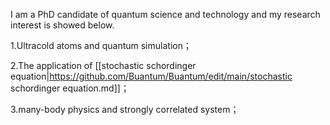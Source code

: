 I am a PhD candidate of quantum science and technology and my research interest is showed below.

1.Ultracold atoms and quantum simulation；

2.The application of [[stochastic schordinger equation|https://github.com/Buantum/Buantum/edit/main/stochastic schordinger equation.md]]；

3.many-body physics and strongly correlated system；
